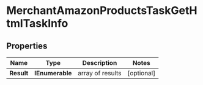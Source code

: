 # MerchantAmazonProductsTaskGetHtmlTaskInfo


## Properties

| Name | Type | Description | Notes |
|------------ | ------------- | ------------- | -------------|
**Result** | **IEnumerable<MerchantAmazonProductsTaskGetHtmlResultInfo>** | array of results |[optional]|